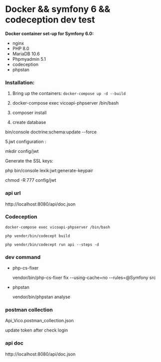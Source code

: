 # Docker && symfony 6 && codeception dev test


**Docker container set-up for Symfony 6.0:**
* nginx
* PHP 8.0
* MariaDB 10.6
* Phpmyadmin 5.1
* codeception
* phpstan

### Installation:

1. Bring up the containers: `docker-compose up -d --build`

2. docker-compose exec vicoapi-phpserver /bin/bash 

3. composer install

4. create database

  bin/console doctrine:schema:update --force

5.jwt configuration :

mkdir config/jwt

Generate the SSL keys:
    
  php bin/console lexik:jwt:generate-keypair

chmod -R 777 config/jwt

### api url 
http://localhost:8080/api/doc.json

### Codeception
    docker-compose exec vicoapi-phpserver /bin/bash
    
    php vendor/bin/codecept build

    php vendor/bin/codecept run api --steps -d


### dev command

* php-cs-fixer

    vendor/bin/php-cs-fixer fix --using-cache=no --rules=@Symfony src

* phpstan

  vendor/bin/phpstan analyse

### postman collection 

Api_Vico.postman_collection.json

update token after check login

### api doc 
http://localhost:8080/api/doc.json